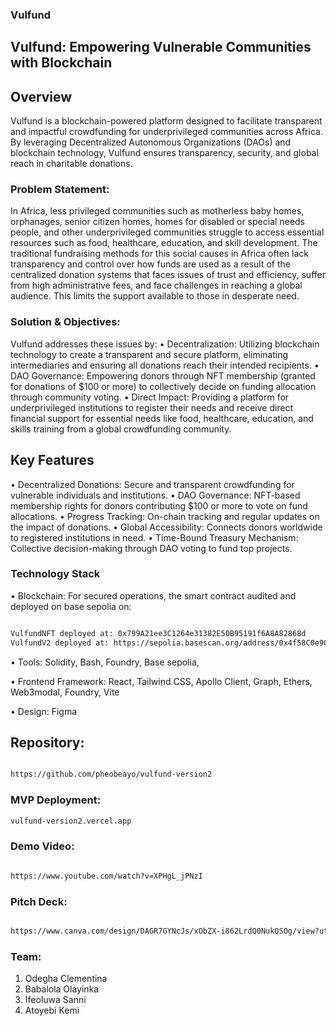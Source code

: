 ### Vulfund

## Vulfund: Empowering Vulnerable Communities with Blockchain

## Overview
Vulfund is a blockchain-powered platform designed to facilitate transparent and impactful crowdfunding for underprivileged communities across Africa. By leveraging Decentralized Autonomous Organizations (DAOs) and blockchain technology, Vulfund ensures transparency, security, and global reach in charitable donations.


### Problem Statement:
In Africa, less privileged communities such as motherless baby homes, orphanages, senior citizen homes, homes for disabled or special needs people, and other underprivileged communities struggle to access essential resources such as food, healthcare, education, and skill development.
The traditional fundraising methods for this social causes in Africa often lack transparency and control over how funds are used as a result of the centralized donation systems that faces issues of trust and efficiency, suffer from high administrative fees, and face challenges in reaching a global audience. This limits the support available to those in desperate need.

### Solution & Objectives:
Vulfund addresses these issues by:
•	Decentralization: Utilizing blockchain technology to create a transparent and secure platform, eliminating intermediaries and ensuring all donations reach their intended recipients.
•	DAO Governance: Empowering donors through NFT membership (granted for donations of $100 or more) to collectively decide on funding allocation through community voting.
•	Direct Impact: Providing a platform for underprivileged institutions to register their needs and receive direct financial support for essential needs like food, healthcare, education, and skills training from a global crowdfunding community.

## Key Features
•	Decentralized Donations: Secure and transparent crowdfunding for vulnerable individuals and institutions.
•	DAO Governance: NFT-based membership rights for donors contributing $100 or more to vote on fund allocations.
•	Progress Tracking: On-chain tracking and regular updates on the impact of donations.
•	Global Accessibility: Connects donors worldwide to registered institutions in need.
•	Time-Bound Treasury Mechanism: Collective decision-making through DAO voting to fund top projects.


### Technology Stack
•	Blockchain: For secured operations, the smart contract audited and deployed on base sepolia on:

```bash

VulfundNFT deployed at: 0x799A21ee3C1264e31382E50B95191f6A8A82868d
VulfundV2 deployed at: https://sepolia.basescan.org/address/0x4f58C0e9CBDcf5D7Ec3471987AA28D6beE12ebe9#code

```

•   Tools: Solidity, Bash, Foundry, Base sepolia,

•	Frontend Framework: React, Tailwind CSS, Apollo Client, Graph, Ethers, Web3modal, Foundry, Vite

•	Design: Figma


## Repository: 
``` bash

https://github.com/pheobeayo/vulfund-version2

```
### MVP Deployment: 
```bash
vulfund-version2.vercel.app
```
### Demo Video: 
```bash

https://www.youtube.com/watch?v=XPHgL_jPNzI

```
### Pitch Deck: 
```bash 

https://www.canva.com/design/DAGR7GYNcJs/xObZX-i862LrdQ0NukQSOg/view?utm_content=DAGR7GYNcJs&utm_campaign=designshare&utm_medium=link&utm_source=editor 

```


### Team:
1.	Odegha Clementina
2.	Babalola Olayinka
3.	Ifeoluwa Sanni 
4.	Atoyebi Kemi